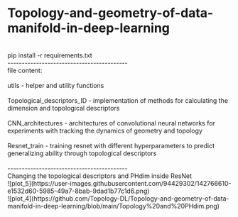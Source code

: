 # Topology-and-geometry-of-data-manifold-in-deep-learning
<br/>
pip install -r requirements.txt  

<br/>
------------------------------------------
<br/>
file content:
<br/>
<br/>
utils - helper and utility functions
<br/>
<br/>
Topological_descriptors_ID - implementation of methods for calculating the dimension and topological descriptors
<br/>
<br/>
CNN_architectures - architectures of convolutional neural networks for experiments with tracking the dynamics of geometry and topology
<br/>
<br/>
Resnet_train - training resnet with different hyperparameters to predict generalizing ability through topological descriptors
<br/>
<br/>
------------------------------------------
<br/>
Changing the topological descriptors and PHdim inside ResNet
<br/>
![plot_5](https://user-images.githubusercontent.com/94429302/142766610-e1532d60-5985-49a7-8bab-9dad1b77c1d6.png)
<br/>
![plot_4](https://github.com/Topology-DL/Topology-and-geometry-of-data-manifold-in-deep-learning/blob/main/Topology%20and%20PHdim.png)



